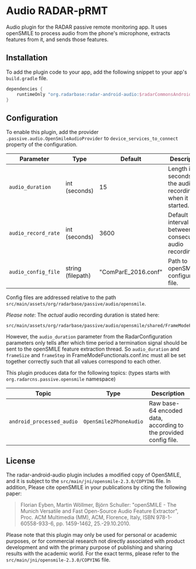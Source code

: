 # Audio RADAR-pRMT

Audio plugin for the RADAR passive remote monitoring app. It uses openSMILE to process audio from
the phone's microphone, extracts features from it, and sends those features. 

## Installation

To add the plugin code to your app, add the following snippet to your app's `build.gradle` file.

```gradle
dependencies {
    runtimeOnly "org.radarbase:radar-android-audio:$radarCommonsAndroidVersion"
}
```

## Configuration

To enable this plugin, add the provider `.passive.audio.OpenSmileAudioProvider` to `device_services_to_connect` property of the configuration.

| Parameter | Type | Default | Description |
| --------- | ---- | ------- | ----------- |
| `audio_duration` | int (seconds) | 15 | Length in seconds of the audio recording when it started.  |
| `audio_record_rate` | int (seconds) | 3600 | Default interval between two consecutive audio recordings.  |
| `audio_config_file` | string (filepath) | "ComParE_2016.conf" |  Path to openSMILE configuration file. |

Config files are addressed relative to the path `src/main/assets/org/radarbase/passive/audio/opensmile`.

_Please note_:
The *actual* audio recording duration is stated here:

```
src/main/assets/org/radarbase/passive/audio/opensmile/shared/FrameModeFunctionals.conf.inc
```

However, the `audio_duration` parameter from the RadarConfiguration parameters only tells after
which time period a termination signal should be sent to the openSMILE feature extraction thread.
So `audio_duration` and `frameSize` and `frameStep` in FrameModeFunctionals.conf.inc must all be set
together correctly such that all values correspond to each other.

This plugin produces data for the following topics: (types starts with `org.radarcns.passive.opensmile` namespace)

| Topic | Type | Description |
| ----- | ---- | ----------- |
| `android_processed_audio` | `OpenSmile2PhoneAudio` | Raw base-64 encoded data, according to the provided config file. |

## License

The radar-android-audio plugin includes a modified copy of OpenSMILE, and it is subject to the `src/main/jni/opensmile-2.3.0/COPYING` file. In addition, Please cite openSMILE in your publications by citing the following paper:
                                                                                                                                                                            
> Florian Eyben, Martin Wöllmer, Björn Schuller: "openSMILE - The Munich Versatile and Fast Open-Source Audio Feature Extractor", Proc. ACM Multimedia (MM), ACM, Florence, Italy, ISBN 978-1-60558-933-6, pp. 1459-1462, 25.-29.10.2010.

Please note that this plugin may only be used for personal or academic purposes, or for commercial research not directly associated with product development and with the primary purpose of publishing and sharing results with the academic world. For the exact terms, please refer to the `src/main/jni/opensmile-2.3.0/COPYING` file.
